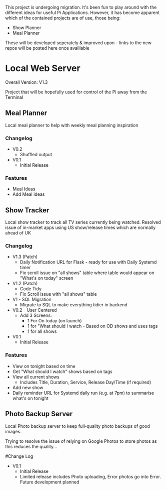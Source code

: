 This project is undergoing migration. It's been fun to play around with the different ideas for useful Pi Applications. However, it has become apparent which of the contained projects are of use, those being:
 - Show Planner
 - Meal Planner
 
These will be developed seperately & improved upon - links to the new repos will be posted here once availiable

# Local Web Server

Overall Version: V1.3

Project that will be hopefully used for control of the Pi away from the Terminal

## Meal Planner
Local meal planner to help with weekly meal planning inspiration

### Changelog
 - V0.2
	- Shuffled output
 - V0.1
	- Initial Release

### Features
 - Meal Ideas
 - Add Meal ideas

## Show Tracker
Local show tracker to track all TV series currently being watched. Resolved issue of in-market apps using US show/release times which are normally ahead of UK

### Changelog
 - V1.3 (Patch)
	- Daily Notification URL for Flask - ready for use with Daily Systemd timer
	- Fix scroll issue on "all shows" table where table would appear on "What's on today" screen
 - V1.2 (Patch)
	- Code Tidy
	- Fix Scroll issue with "all shows" table
 - V1 - SQL Migration
 	- Migrate to SQL to make everything tidier in backend
 - V0.2 - User Centered
 	- Add 3 Screens:
 		- 1 For On today (on launch)
 		- 1 for "What should I watch - Based on OD shows and uses tags
 		- 1 for all shows
 - V0.1
	- Initial Release

### Features
 - View on tonight based on time
 - Get "What should I watch" shows based on tags
 - View all current shows
	- Includes Title, Duration, Service, Release Day/Time (if required)
 - Add new show
 - Daily reminder URL for Systemd daily run (e.g. at 7pm) to summarise what's on tonight
 
## Photo Backup Server
Local Photo backup server to keep full-quality photo backups of good images. 

Trying to resolve the issue of relying on Google Photos to store photos as this reduces the quality...

#Change Log
 - V0.1
 	- Initial Release
 	- Limited release includes Photo uploading, Error photos go into Error. Future development planned
 





